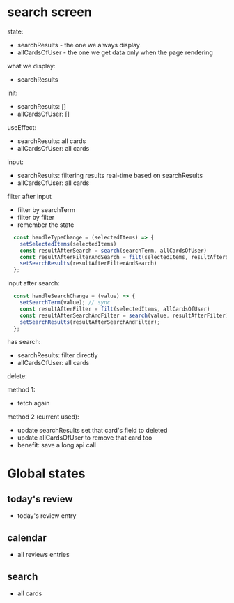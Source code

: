 # search screen

state:
- searchResults - the one we always display
- allCardsOfUser - the one we get data only when the page rendering

what we display:
- searchResults

init:

- searchResults: []
- allCardsOfUser: []

useEffect:

- searchResults: all cards
- allCardsOfUser: all cards

input:

- searchResults: filtering results real-time based on searchResults
- allCardsOfUser: all cards

filter after input
- filter by searchTerm
- filter by filter
- remember the state
```js
  const handleTypeChange = (selectedItems) => {
    setSelectedItems(selectedItems)
    const resultAfterSearch = search(searchTerm, allCardsOfUser)
    const resultAfterFilterAndSearch = filt(selectedItems, resultAfterSearch)
    setSearchResults(resultAfterFilterAndSearch)
  };
```


input after search:
```js
  const handleSearchChange = (value) => {
    setSearchTerm(value); // sync
    const resultAfterFilter = filt(selectedItems, allCardsOfUser)
    const resultAfterSearchAndFilter = search(value, resultAfterFilter); // Assuming search now returns the results
    setSearchResults(resultAfterSearchAndFilter);
  };

```

has search:
- searchResults: filter directly
- allCardsOfUser: all cards


delete:

method 1:
- fetch again

method 2 (current used):
- update searchResults set that card's field to deleted
- update allCardsOfUser to remove that card too
- benefit: save a long api call

# Global states


## today's review

- today's review entry

## calendar

- all reviews entries

## search

- all cards
